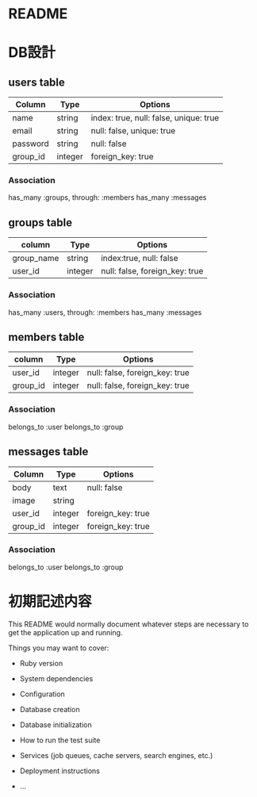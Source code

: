 # README

# DB設計

  ## users table
  |Column|Type|Options|
  |------|----|-------|
  |name|string|index: true, null: false, unique: true|
  |email|string|null: false, unique: true|
  |password|string|null: false|
  |group_id|integer|foreign_key: true|

  ### Association
  has_many :groups, through: :members
  has_many :messages

  ## groups table
  |column|Type|Options|
  |------|----|-------|
  |group_name|string|index:true, null: false|
  |user_id|integer|null: false, foreign_key: true|

  ### Association
  has_many :users, through: :members
  has_many :messages

  ## members table
  |column|Type|Options|
  |------|----|-------|
  |user_id|integer|null: false, foreign_key: true|
  |group_id|integer|null: false, foreign_key: true|

  ### Association
  belongs_to :user
  belongs_to :group

  ## messages table
  |Column|Type|Options|
  |------|----|-------|
  |body|text|null: false|
  |image|string||
  |user_id|integer|foreign_key: true|
  |group_id|integer|foreign_key: true|

  ### Association
  belongs_to :user
  belongs_to :group

# 初期記述内容
This README would normally document whatever steps are necessary to get the
application up and running.

Things you may want to cover:

* Ruby version

* System dependencies

* Configuration

* Database creation

* Database initialization

* How to run the test suite

* Services (job queues, cache servers, search engines, etc.)

* Deployment instructions

* ...
